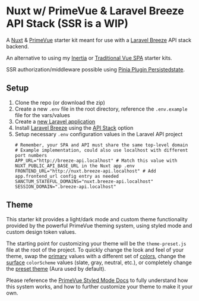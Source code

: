 # Nuxt w/ PrimeVue & Laravel Breeze API Stack (SSR is a WIP)
A [Nuxt](https://nuxt.com/) & [PrimeVue](https://primevue.org/) starter kit meant for use with a [Laravel Breeze](https://laravel.com/docs/master/starter-kits#laravel-breeze) API stack backend.

An alternative to using my [Inertia](https://github.com/connorabbas/primevue-breeze-inertia) or [Traditional Vue SPA](https://github.com/connorabbas/primevue-breeze-spa) starter kits.

SSR authorization/middleware possible using [Pinia Plugin Persistedstate](https://prazdevs.github.io/pinia-plugin-persistedstate/).

## Setup 
1. Clone the repo (or download the zip)
2. Create a new `.env` file in the root directory, reference the `.env.example` file for the vars/values
3. Create a [new Laravel application](https://laravel.com/docs/master/installation) 
4. Install [Laravel Breeze](https://laravel.com/docs/master/starter-kits#laravel-breeze-installation) using the [API Stack](https://laravel.com/docs/master/starter-kits#breeze-and-next) option
5. Setup necessary `.env` configuration values in the Laravel API project
    ```
    # Remember, your SPA and API must share the same top-level domain
    # Example implementation, could also use localhost with different port numbers
    APP_URL="http://breeze-api.localhost" # Match this value with NUXT_PUBLIC_API_BASE_URL in the Nuxt app .env
    FRONTEND_URL="http://nuxt.breeze-api.localhost" # Add app.frontend_url config entry as needed
    SANCTUM_STATEFUL_DOMAINS="nuxt.breeze-api.localhost"
    SESSION_DOMAIN=".breeze-api.localhost"
    ```

## Theme
This starter kit provides a light/dark mode and custom theme functionality provided by the powerful PrimeVue theming system, using styled mode and custom design token values.

The starting point for customizing your theme will be the `theme-preset.js` file at the root of the project. To quickly change the look and feel of your theme, swap the [primary](https://primevue.org/theming/styled/#primary) values with a different set of [colors](https://primevue.org/theming/styled/#colors), change the [surface](https://primevue.org/theming/styled/#surface) `colorScheme` values (slate, gray, neutral, etc.), or completely change the [preset theme](https://primevue.org/theming/styled/#presets) (Aura used by default).

Please reference the [PrimeVue Styled Mode Docs](https://primevue.org/theming/styled/) to fully understand how this system works, and how to further customize your theme to make it your own.
